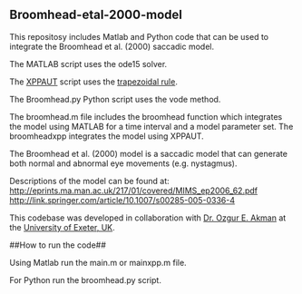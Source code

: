 ## Broomhead-etal-2000-model ##

This repositosy includes Matlab and Python code that can be used to integrate the Broomhead et al. (2000) saccadic model. 

The MATLAB script uses the ode15 solver.

The [XPPAUT](http://www.math.pitt.edu/~bard/xpp/xpp.html) script uses the [trapezoidal rule](http://en.wikipedia.org/wiki/Trapezoidal_rule_%28differential_equations%29).

The Broomhead.py Python script uses the vode method.

The broomhead.m file includes the broomhead function which integrates the model using MATLAB for a time interval and a model parameter set. The broomheadxpp integrates the model using XPPAUT.

The Broomhead et al. (2000) model is a saccadic model that can generate both normal and abnormal eye movements (e.g. nystagmus).

Descriptions of the model can be found at:
http://eprints.ma.man.ac.uk/217/01/covered/MIMS_ep2006_62.pdf
http://link.springer.com/article/10.1007/s00285-005-0336-4

This codebase was developed in collaboration with [Dr. Ozgur E. Akman](http://emps.exeter.ac.uk/mathematics/staff/oea201) at the [University of Exeter, UK](http://www.exeter.ac.uk/). 

##How to run the code##

Using Matlab run the main.m or mainxpp.m file.

For Python run the broomhead.py script.

